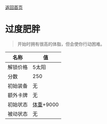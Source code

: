 [返回首页](index.md)  
# 过度肥胖  
> 开始时拥有很高的体脂，但会使你行动困难。  
  
名称  |  值  
----  |  ----  
解锁价格  |  5太阳  
分数  |  250  
初始装备  |  无  
额外卡牌  |  无  
初始状态  |  [体重](Weight.md)+9000  
被动状态  |  无  
